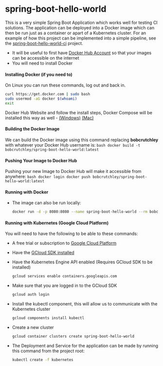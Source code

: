 # spring-boot-hello-world
This is a very simple Spring Boot Application which works well for testing CI solutions.
The application can be deployed into a Docker image which can then be run just as a container or apart of a Kubernetes cluster.
For an example of how this project can be implemented into a simple pipeline, see the [spring-boot-hello-world-ci](https://github.com/bob-crutchley/spring-boot-hello-world-ci) project.

- It will be useful to first have [Docker Hub Account](https://hub.docker.com/signup) so that your images can be accessible on the internet
- You will need to install Docker

#### Installing Docker (if you need to)

On Linux you can run these commands, log out and back in.
```bash
curl https://get.docker.com | sudo bash
sudo usermod -aG docker $(whoami)
exit
```

Docker Hub Website and follow the install steps, Docker Compose will be installed this way as well -
[(Windows)](https://hub.docker.com/editions/community/docker-ce-desktop-windows)
[(Mac)](https://hub.docker.com/editions/community/docker-ce-desktop-mac)


#### Building the Docker Image
We can build the Docker image using this command replacing **bobcrutchley** with whatever your Docker Hub username is:
    ```bash
    docker build -t bobcrutchley/spring-boot-hello-world:latest
    ```

#### Pushing Your Image to Docker Hub
Pushing your new Image to Docker Hub will make it accessible from anywhere:
    ```bash
    docker login
    docker push bobcrutchley/spring-boot-hello-world:latest
    ```
#### Running with Docker
- The image can also be run locally:
    ```bash
    docker run -d -p 8080:8080 --name spring-boot-hello-world --rm bobcrutchley/spring-boot-hello-world:latest
    ```
#### Running with Kubernetes (Google Cloud Platform)
You will need to have the following to be able to these commands:
- A free trial or subscription to [Google Cloud Platform](https://console.cloud.google.com/freetrial)
- Have the [GCloud SDK installed](https://cloud.google.com/sdk/docs)
- Have the Kubernetes Engine API enabled (Requires GCloud SDK to be installed)
	```bash
	gcloud services enable containers.googleapis.com
	```

- Make sure that you are logged in to the GCloud SDK
    ```bash
    gcloud auth login
    ```
- Install the kubectl component, this will allow us to communicate with the Kubernetes cluster
    ```bash
    gcloud components install kubectl
    ```
- Create a new cluster
    ```bash
    gcloud container clusters create spring-boot-hello-world
    ```
- The Deployment and Service for the application can be made by running this command from the project root:
    ```bash
    kubectl create -f kubernetes 
    ```
